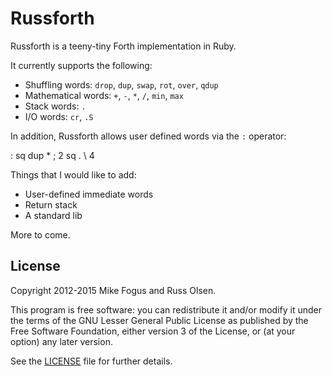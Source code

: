 # Russforth

Russforth is a teeny-tiny Forth implementation in Ruby.

It currently supports the following:

 - Shuffling words: `drop`, `dup`, `swap`, `rot`, `over`, `qdup`
 - Mathematical words: `+`, `-`, `*`, `/`, `min`, `max`
 - Stack words: `.`
 - I/O words: `cr`, `.S` 
 
In addition, Russforth allows user defined words via the `:` operator:

   : sq dup * ;
   2 sq
   .
   \\ 4

Things that I would like to add:

 - User-defined immediate words
 - Return stack
 - A standard lib

More to come.

## License

Copyright 2012-2015 Mike Fogus and Russ Olsen.

This program is free software: you can redistribute it and/or modify
it under the terms of the GNU Lesser General Public License as
published by the Free Software Foundation, either version 3 of the
License, or (at your option) any later version.

See the [LICENSE](LICENSE.md) file for further details.

